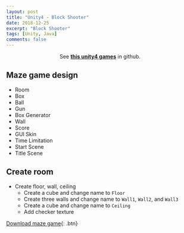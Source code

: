 ```yaml
---
layout: post
title: "Unity4 - Block Shooter"
date: 2018-12-25
excerpt: "Block Shooter"
tags: [Unity, Java]
comments: false
---
```


<center>See <a href="https://github.com/leehuhlee/Unity"><b>this unity4 games</b></a> in github.</center>

## Maze game design

* Room
* Box
* Ball
* Gun
* Box Generator
* Wall
* Score
* GUI Skin
* Time Limitation
* Start Scene
* Title Scene

## Create room

* Create floor, wall, ceiling 
  - Create a cube and change name to `Floor`
  - Create three walls and change name to `Wall1`, `Wall2`, and `Wall3`
  - Create a cube and change name to `Ceiling`
  - Add checker texture

[Download maze game](https://github.com/leehuhlee/Unity){: .btn}
